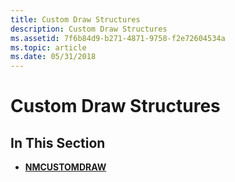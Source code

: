 ```yaml
---
title: Custom Draw Structures
description: Custom Draw Structures
ms.assetid: 7f6b84d9-b271-4871-9758-f2e72604534a
ms.topic: article
ms.date: 05/31/2018
---
```


# Custom Draw Structures

## In This Section

-   [**NMCUSTOMDRAW**](/windows/win32/api/commctrl/ns-commctrl-nmcustomdraw)

 

 





